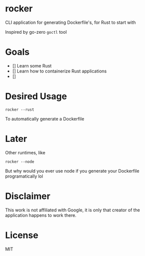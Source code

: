 # rocker

CLI application for generating Dockerfile's, for Rust to start with

Inspired by go-zero `goctl` tool


# Goals 

- [] Learn some Rust
- [] Learn how to containerize Rust applications
- [] 

# Desired Usage

```
rocker --rust
```

To automatically generate a Dockerfile

# Later

Other runtimes, like

```
rocker --node
```

But why would you ever use node if you generate your Dockerfile programatically lol

# Disclaimer

This work is not affiliated with Google, it is only that creator of the
application happens to work there. 


# License

MIT
